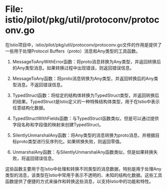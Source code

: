 # File: istio/pilot/pkg/util/protoconv/protoconv.go

在Istio项目中，istio/pilot/pkg/util/protoconv/protoconv.go文件的作用是提供了一些用于处理Protocol Buffers（proto）消息和Any类型的工具函数。

1. MessageToAnyWithError函数：将proto消息转换为Any类型，并返回转换后的Any类型消息。如果转换过程中出现错误，则返回错误信息。

2. MessageToAny函数：将proto消息转换为Any类型，并返回转换后的Any类型消息。不返回错误信息。

3. TypedStruct函数：将给定的结构体转换为TypedStruct类型，并返回转换后的结果。TypedStruct是Istio定义的一种特殊结构体类型，用于在Istio中表示任意结构化数据。

4. TypedStructWithFields函数：与TypedStruct函数类似，但是可以通过提供字段名称和字段值的映射来创建TypedStruct。

5. SilentlyUnmarshalAny函数：将Any类型的消息转换为proto消息，并根据目标proto类型进行反序列化。如果转换失败，则返回零值。

6. UnmarshalAny函数：与SilentlyUnmarshalAny函数类似，但是如果转换失败，将返回错误信息。

这些函数主要用于在Istio中处理和转换不同类型的消息数据，特别是用于处理Any类型的消息，该类型在Istio中常用于表示不透明的、未知的结构化数据。这些工具函数提供了便捷的方式来操作和转换这些消息，以支持Istio中的功能和特性。


